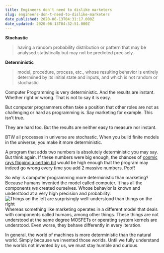 ```yaml
---
title: Engineers don’t need to dislike marketers
slug: engineers-don-t-need-to-dislike-marketers
date_published: 2020-06-13T04:31:17.000Z
date_updated: 2020-06-13T04:32:51.000Z
---
```


**Stochastic**

> having a random probability distribution or pattern that may be analysed statistically but may not be predicted precisely.

**Deterministic**

> model, procedure, process, etc., whose resulting behavior is entirely determined by its initial state and inputs, and which is not random or stochastic

Computer Programming is very deterministic. And the results are instant. Whether right or wrong. That is not to say it is easy.

But computer programmers often take a position that other roles are not as challenging or hard as programming is. Say marketing for example. This isn’t true.

They are hard too. But the results are neither easy to measure nor instant.

BTW all processes in universe are stochastic. When you build finite models in the universe, you make it more deterministic.

A program that adds two numbers is absolutely deterministic you may say. But think again. If these numbers were big enough, the chances of [cosmic rays flipping a certain bit](https://en.wikipedia.org/wiki/Soft_error#Cosmic_rays_creating_energetic_neutrons_and_protons) would be high enough that the program may indeed go wrong every time you add 2 massive numbers. Poof!

So why is computer programming more deterministic than marketing?
Because humans invented the model called computer. It has all the components *we* created ourselves. Whose behavior is known and understood at a very high precision and probability.
![Things on the left are surprisingly well-understood than things on the right](https://via.placeholder.com/600x300/cccccc/666666?text=Chip+vs+People)
Whereas something like marketing operates in a different model that deals with components called humans, among other things. These things are not understood at the same degree MOSFETs or operating system kernels are understood. Even worse, they behave differently in every iteration.

In general, the world of machines is more deterministic than the natural world. Simply because we invented those worlds. Until we fully understand the worlds not invented by us, we must stay humble and curious.
